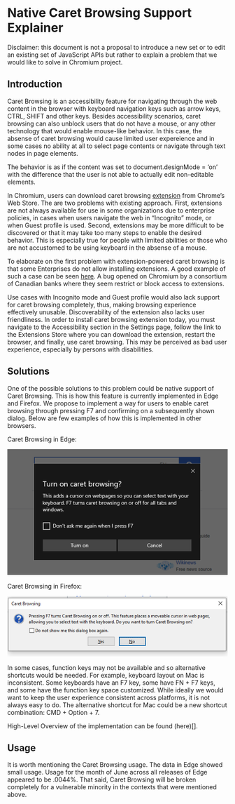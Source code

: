 # Native Caret Browsing Support Explainer

Disclaimer: this document is not a proposal to introduce a new set or to edit an existing set of JavaScript APIs but rather to explain a problem that we would like to solve in Chromium project.

## Introduction
Caret Browsing is an accessibility feature for navigating through the web content in the browser with keyboard navigation keys such as arrow keys, CTRL, SHIFT and other keys. Besides accessibility scenarios, caret browsing can also unblock users that do not have a mouse, or any other technology that would enable mouse-like behavior. In this case,  the absense of caret browsing would cause limited user expereience and in some cases no ability at all to select page contents or navigate through text nodes in page elements.

The behavior is as if the content was set to document.designMode = ‘on’ with the difference that the user is not able to actually edit non-editable elements.

In Chromium, users can download caret browsing [extension](https://chrome.google.com/webstore/detail/caret-browsing/fklpgenihifpccgiifchnihilipmbffg) from Chrome’s Web Store. The are two problems with existing approach. 
First, extensions are not always available for use in some organizations due to enterprise policies, in cases when users navigate the web in “Incognito” mode, or when Guest profile is used. Second, extensions may be more difficult to be discovered or that it may take too many steps to enable the desired behavior. This is especially true for people with limited abilities or those who are not accustomed to be using keyboard in the absense of a mouse.

To elaborate on the first problem with extension-powered caret browsing is that some Enterprises do not allow installing extensions. A good example of such a case can be seen [here](https://bugs.chromium.org/p/chromium/issues/detail?id=611798&q=caret%20browsing&colspec=ID%20Pri%20M%20Stars%20ReleaseBlock%20Component%20Status%20Owner%20Summary%20OS%20Modified). A bug opened on Chromium by a consortium of Canadian banks where they seem restrict or block access to extensions.

Use cases with Incognito mode and Guest profile would also lack support for caret browsing completely, thus, making browsing experience effectively unusable.
Discoverability of the extension also lacks user friendliness. In order to install caret browsing extension today, you must navigate to the Accessibility section in the Settings page, follow the link to the Extensions Store where you can download the extension, restart the browser, and finally, use caret browsing. This may be perceived as bad user experience, especially by persons with disabilities. 

## Solutions
One of the possible solutions to this problem could be native support of Caret Browsing. This is how this feature is currently implemented in Edge and Firefox.
We propose to implement a way for users to enable caret browsing through pressing F7 and confirming on a subsequently shown dialog. Below are few examples of how this is implemented in other browsers.

Caret Browsing in Edge:

![](edgeCaretBrosingPrompt.png)


Caret Browsing in Firefox:

![](firefoxCaretBrosingPrompt.png)

In some cases, function keys may not be available and so alternative shortcuts would be needed.
For example, keyboard layout on Mac is inconsistent. Some keyboards have an F7 key, some have FN + F7 keys, and some have the function key space customized. While ideally we would want to keep the user experience consistent across platforms, it is not always easy to do. The alternative shortcut for Mac could be a new shortcut combination: CMD + Option + 7. 

High-Level Overview of the implementation can be found (here)[].

## Usage
It is worth mentioning the Caret Browsing usage. The data in Edge showed small usage. Usage for the month of June across all releases of Edge appeared to be .0044%. That said, Caret Browsing will be broken completely for a vulnerable minority in the contexts that were mentioned above. 
